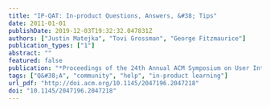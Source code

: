 ```yaml
---
title: "IP-QAT: In-product Questions, Answers, &#38; Tips"
date: 2011-01-01
publishDate: 2019-12-03T19:32:32.047831Z
authors: ["Justin Matejka", "Tovi Grossman", "George Fitzmaurice"]
publication_types: ["1"]
abstract: ""
featured: false
publication: "*Proceedings of the 24th Annual ACM Symposium on User Interface Software and Technology*"
tags: ["Q&#38;A", "community", "help", "in-product learning"]
url_pdf: "http://doi.acm.org/10.1145/2047196.2047218"
doi: "10.1145/2047196.2047218"
---
```


